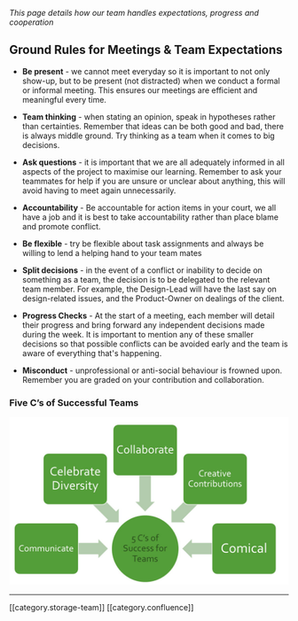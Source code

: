  _This page details how our team handles expectations, progress and cooperation_ 


## Ground Rules for Meetings & Team Expectations

*  **Be present**  - we cannot meet everyday so it is important to not only show-up, but to be present (not distracted) when we conduct a formal or informal meeting. This ensures our meetings are efficient and meaningful every time. 


*  **Team thinking**  - when stating an opinion, speak in hypotheses rather than certainties. Remember that ideas can be both good and bad, there is always middle ground. Try thinking as a team when it comes to big decisions.


*  **Ask questions**  - it is important that we are all adequately informed in all aspects of the project to maximise our learning. Remember to ask your teammates for help if you are unsure or unclear about anything, this will avoid having to meet again unnecessarily. 


*  **Accountability**  - Be accountable for action items in your court, we all have a job and it is best to take accountability rather than place blame and promote conflict.


*  **Be flexible**  - try be flexible about task assignments and always be willing to lend a helping hand to your team mates


*  **Split decisions** - in the event of a conflict or inability to decide on something as a team, the decision is to be delegated to the relevant team member. For example, the Design-Lead will have the last say on design-related issues, and the Product-Owner on dealings of the client.  


*  **Progress Checks** - At the start of a meeting, each member will detail their progress and bring forward any independent decisions made during the week. It is important to mention any of these smaller decisions so that possible conflicts can be avoided early and the team is aware of everything that's happening. 


*  **Misconduct**  - unprofessional or anti-social behaviour is frowned upon. Remember you are graded on your contribution and collaboration.




### Five C’s of Successful Teams
![](images/storage/image-20220831-071307.png)



*****

[[category.storage-team]] 
[[category.confluence]] 
